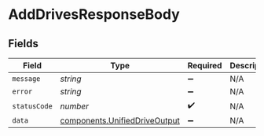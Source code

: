 # AddDrivesResponseBody


## Fields

| Field                                                                          | Type                                                                           | Required                                                                       | Description                                                                    |
| ------------------------------------------------------------------------------ | ------------------------------------------------------------------------------ | ------------------------------------------------------------------------------ | ------------------------------------------------------------------------------ |
| `message`                                                                      | *string*                                                                       | :heavy_minus_sign:                                                             | N/A                                                                            |
| `error`                                                                        | *string*                                                                       | :heavy_minus_sign:                                                             | N/A                                                                            |
| `statusCode`                                                                   | *number*                                                                       | :heavy_check_mark:                                                             | N/A                                                                            |
| `data`                                                                         | [components.UnifiedDriveOutput](../../models/components/unifieddriveoutput.md) | :heavy_minus_sign:                                                             | N/A                                                                            |